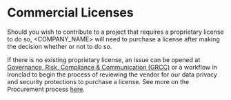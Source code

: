 # Commercial Licenses

Should you wish to contribute to a project that requires a proprietary license to do so, <COMPANY_NAME> will need to purchase a license after making the decision whether or not to do so.

If there is no existing proprietary license, an issue can be opened at [Governance, Risk, Compliance & Communication (GRCC)](XXX) or a workflow in Ironclad to begin the process of reviewing the vendor for our data privacy and security protections to purchase a license. See more on the Procurement process [here](XXX).
